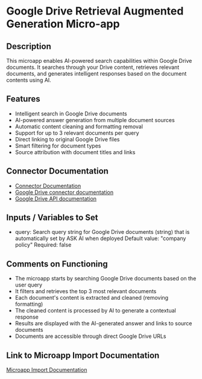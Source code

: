 # Google Drive Retrieval Augmented Generation Micro-app

## Description
This microapp enables AI-powered search capabilities within Google Drive documents. It searches through your Drive content, retrieves relevant documents, and generates intelligent responses based on the document contents using AI.

## Features
- Intelligent search in Google Drive documents
- AI-powered answer generation from multiple document sources
- Automatic content cleaning and formatting removal
- Support for up to 3 relevant documents per query
- Direct linking to original Google Drive files
- Smart filtering for document types
- Source attribution with document titles and links

## Connector Documentation
- [Connector Documentation](https://docs.lumapps.com/docs/admin-l4430581765424978extensions)
- [Google Drive connector documentation](https://docs.lumapps.com/docs/docs/admin-administration-landing/admin-l6088963918247602/admin-l9650191038731043extensions/admin-l43084339674928007extensions/admin-l6007003038797828extensions)
- [Google Drive API documentation](https://developers.google.com/drive/api/guides/about-sdk)

## Inputs / Variables to Set
- query: Search query string for Google Drive documents (string) that is automatically set by ASK AI when deployed
  Default value: "company policy"
  Required: false

## Comments on Functioning
- The microapp starts by searching Google Drive documents based on the user query
- It filters and retrieves the top 3 most relevant documents
- Each document's content is extracted and cleaned (removing formatting)
- The cleaned content is processed by AI to generate a contextual response
- Results are displayed with the AI-generated answer and links to source documents
- Documents are accessible through direct Google Drive URLs

## Link to Microapp Import Documentation
[Microapp Import Documentation](#)